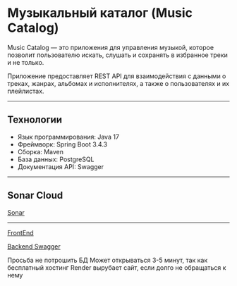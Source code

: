 # Музыкальный каталог (Music Catalog)

Music Catalog — это приложения для управления музыкой, которое позволит пользователю искать, слушать и сохранять в избранное треки и не только. 

Приложение предоставляет REST API для взаимодействия с данными о треках, жанрах, альбомах и исполнителях, а также о пользователях и их плейлистах.
   
---

## Технологии
- Язык программирования: Java 17
- Фреймворк: Spring Boot 3.4.3
- Сборка: Maven
- База данных: PostgreSQL
- Документация API: Swagger

---

## Sonar Cloud
[Sonar](https://sonarcloud.io/project/overview?id=fxynix_MusicCatalog)

---

[FrontEnd](https://music-catalog-frontend.onrender.com/)

[Backend Swagger](https://music-catalog-backend.onrender.com/swagger-ui/index.html)

Просьба не потрошить БД
Может открываться 3-5 минут, так как бесплатный хостинг Render вырубает сайт, если долго не обращаться к нему

